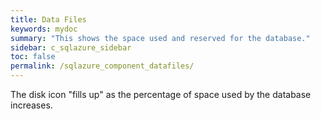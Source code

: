```yaml
---
title: Data Files
keywords: mydoc
summary: "This shows the space used and reserved for the database."
sidebar: c_sqlazure_sidebar
toc: false
permalink: /sqlazure_component_datafiles/
---
```



The disk icon "fills up" as the percentage of space used by the database increases.

